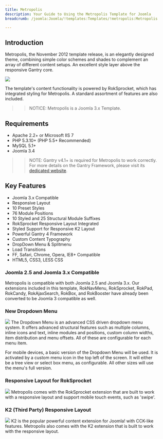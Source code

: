 ```yaml
---
title: Metropolis
description: Your Guide to Using the Metropolis Template for Joomla
breadcrumb: /joomla:Joomla/!templates:Templates/!metropolis:Metropolis

---
```


Introduction
-----
Metropolis, the November 2012 template release, is an elegantly designed theme, combining simple color schemes and shades to complement an array of different content setups. An excellent style layer above the responsive Gantry core.

![][metropolis]

The template's content functionality is powered by RokSprocket, which has integrated styling for Metropolis. A standard assortment of features are also included.

>> NOTICE: Metropolis is a Joomla 3.x Template.

Requirements
-----
* Apache 2.2+ or Microsoft IIS 7
* PHP 5.3.10+ (PHP 5.5+ Recommended)
* MySQL 5.1+
* Joomla 3.4

>> NOTE: Gantry v4.1+ is required for Metropolis to work correctly. For more details on the Gantry Framework, please visit its [dedicated website](http://gantry.org).

Key Features
-----
* Joomla 3.x Compatible
* Responsive Layout
* 10 Preset Styles
* 76 Module Positions
* 10 Styled and 25 Structural Module Suffixes
* RokSprocket Responsive Layout Integrated
* Styled Support for Responsive K2 Layout
* Powerful Gantry 4 Framework
* Custom Content Typography
* DropDown Menu & Splitmenu
* Load Transitions
* FF, Safari, Chrome, Opera, IE8+ Compatible
* HTML5, CSS3, LESS CSS

### Joomla 2.5 and Joomla 3.x Compatible
Metropolis is compatible with both Joomla 2.5 and Joomla 3.x. Our extensions included in this template, RokNavMenu, RokSprocket, RokPad, RokCandy, RokAjaxSearch, RokBox, and RokBooster have already been converted to be Joomla 3 compatible as well.

### New Dropdown Menu
![][dropdown]
The Dropdown Menu is an advanced CSS driven dropdown menu system. It offers advanced structural features such as multiple columns, inline icons and text, inline modules and positions, custom column widths, item distribution and menu offsets. All of these are configurable for each menu item.

For mobile devices, a basic version of the Dropdown Menu will be used. It is activated by a custom menu icon in the top left of the screen. It will either be a tree view or select box menu, as configurable. All other sizes will use the menu's full version.

### Responsive Layout for RokSprocket
![][roksprocket]
Metropolis comes with the RokSprocket extension that are built to work with a responsive layout and support mobile touch events, such as 'swipe'.

### K2 (Third Party) Responsive Layout
![][k2]
K2 is the popular powerful content extension for Joomla! with CCK-like features. Metropolis also comes with the K2 extension that is built to work with the responsive layout.

[gantry]: http://gantry.org
[metropolis]: assets/metropolis2.jpeg
[responsive]: assets/responsive.jpg
[roksprocket]: assets/roksprocket.jpg
[filezilla]: https://filezilla-project.org
[launcher]: ../../start/rocketlauncher.md
[strips]: assets/strips.jpg
[k2]: assets/k2.jpg
[dropdown]: assets/dropdown.jpg